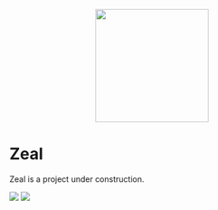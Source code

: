 <p align="center">
	<img src="https://i.imgur.com/g1pxfIm.png" width="200" />
</p>

# Zeal

Zeal is a project under construction.

<img src="https://i.imgur.com/Ru4qLqh.png" />

<a href="https://www.linkedin.com/in/javier-monfort">
	<img src="https://i.imgur.com/10Xf5DQ.png" />
</a>

